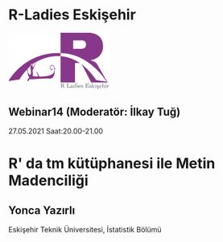 # R-Ladies Eskişehir 

<img src="https://github.com/bkanx/R-Ladies-EskisehR-Stickers/blob/master/Init.png" width="200"> 


## Webinar14 (Moderatör: İlkay Tuğ)



27.05.2021 Saat:20.00-21.00


# R' da tm kütüphanesi ile Metin Madenciliği

##  Yonca Yazırlı
Eskişehir Teknik Üniversitesi, İstatistik Bölümü

